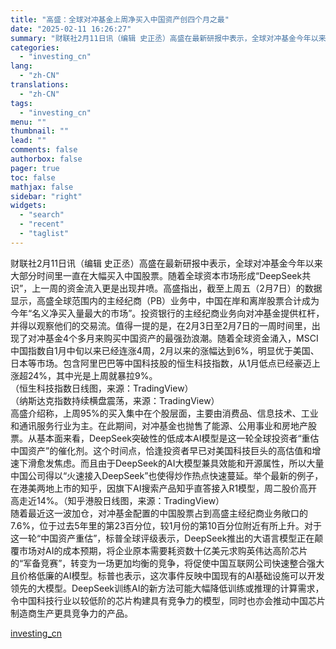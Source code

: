 ```yaml
---
title: "高盛：全球对冲基金上周净买入中国资产创四个月之最"
date: "2025-02-11 16:26:27"
summary: "财联社2月11日讯（编辑 史正丞）高盛在最新研报中表示，全球对冲基金今年以来大部分时间里一直在大幅..."
categories:
  - "investing_cn"
lang:
  - "zh-CN"
translations:
  - "zh-CN"
tags:
  - "investing_cn"
menu: ""
thumbnail: ""
lead: ""
comments: false
authorbox: false
pager: true
toc: false
mathjax: false
sidebar: "right"
widgets:
  - "search"
  - "recent"
  - "taglist"
---
```


财联社2月11日讯（编辑 史正丞）高盛在最新研报中表示，全球对冲基金今年以来大部分时间里一直在大幅买入中国股票。随着全球资本市场形成“DeepSeek共识”，上一周的资金流入更是出现井喷。高盛指出，截至上周五（2月7日）的数据显示，高盛全球范围内的主经纪商（PB）业务中，中国在岸和离岸股票合计成为今年“名义净买入量最大的市场”。投资银行的主经纪商业务向对冲基金提供杠杆，并得以观察他们的交易流。值得一提的是，在2月3日至2月7日的一周时间里，出现了对冲基金4个多月来购买中国资产的最强劲浪潮。随着全球资金涌入，MSCI中国指数自1月中旬以来已经连涨4周，2月以来的涨幅达到6%，明显优于美国、日本等市场。包含阿里巴巴等中国科技股的恒生科技指数，从1月低点已经豪迈上涨超24%，其中光是上周就暴拉9%。  
（恒生科技指数日线图，来源：TradingView）  
（纳斯达克指数持续横盘震荡，来源：TradingView）  
高盛介绍称，上周95%的买入集中在个股层面，主要由消费品、信息技术、工业和通讯服务行业为主。在此期间，对冲基金也抛售了能源、公用事业和房地产股票。从基本面来看，DeepSeek突破性的低成本AI模型是这一轮全球投资者“重估中国资产”的催化剂。这个时间点，恰逢投资者早已对美国科技巨头的高估值和增速下滑愈发焦虑。而且由于DeepSeek的AI大模型兼具效能和开源属性，所以大量中国公司得以“火速接入DeepSeek”也使得炒作热点快速蔓延。举个最新的例子，在港美两地上市的知乎，因旗下AI搜索产品知乎直答接入R1模型，周二股价高开高走近14%。（知乎港股日线图，来源：TradingView）  
随着最近这一波加仓，对冲基金配置的中国股票占到高盛主经纪商业务敞口的7.6%，位于过去5年里的第23百分位，较1月份的第10百分位附近有所上升。对于这一轮“中国资产重估”，标普全球评级表示，DeepSeek推出的大语言模型正在颠覆市场对AI的成本预期，将企业原本需要耗资数十亿美元求购英伟达高阶芯片的“军备竞赛”，转变为一场更加均衡的竞争，将促使中国互联网公司快速整合强大且价格低廉的AI模型。标普也表示，这次事件反映中国现有的AI基础设施可以开发领先的大模型。DeepSeek训练AI的新方法可能大幅降低训练或推理的计算需求，令中国科技行业以较低阶的芯片构建具有竞争力的模型，同时也亦会推动中国芯片制造商生产更具竞争力的产品。

[investing_cn](https://cn.investing.com/news/stock-market-news/article-2665522)
